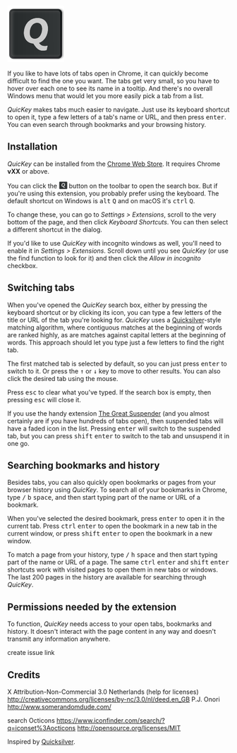 ![QuicKey](img/icon-128.png)

If you like to have lots of tabs open in Chrome, it can quickly become difficult to find the one you want.  The tabs get very small, so you have to hover over each one to see its name in a tooltip.  And there's no overall Windows menu that would let you more easily pick a tab from a list.  

*QuicKey* makes tabs much easier to navigate.  Just use its keyboard shortcut to open it, type a few letters of a tab's name or URL, and then press <kbd>enter</kbd>.  You can even search through bookmarks and your browsing history.


## Installation

*QuicKey* can be installed from the [Chrome Web Store]().  It requires Chrome **vXX** or above.

You can click the <img src="img/icon-38.png" style="height: 19px; vertical-align: text-bottom;"> button on the toolbar to open the search box.  But if you're using this extension, you probably prefer using the keyboard.  The default shortcut on Windows is <kbd>alt</kbd>&nbsp;<kbd>Q</kbd> and on macOS it's <kbd>ctrl</kbd>&nbsp;<kbd>Q</kbd>.  

To change these, you can go to *Settings > Extensions*, scroll to the very bottom of the page, and then click *Keyboard Shortcuts*.  You can then select a different shortcut in the dialog.   

If you'd like to use *QuicKey* with incognito windows as well, you'll need to enable it in *Settings > Extensions*.  Scroll down until you see *QuicKey* (or use the find function to look for it) and then click the *Allow in incognito* checkbox.  


## Switching tabs

When you've opened the *QuicKey* search box, either by pressing the keyboard shortcut or by clicking its icon, you can type a few letters of the title or URL of the tab you're looking for.  *QuicKey* uses a [Quicksilver](https://github.com/quicksilver/Quicksilver)-style matching algorithm, where contiguous matches at the beginning of words are ranked highly, as are matches against capital letters at the beginning of words.  This approach should let you type just a few letters to find the right tab.
 
The first matched tab is selected by default, so you can just press <kbd>enter</kbd> to switch to it.  Or press the <kbd>&#8593;</kbd> or <kbd>&#8595;</kbd> key to move to other results.  You can also click the desired tab using the mouse.
  
Press <kbd>esc</kbd> to clear what you've typed.  If the search box is empty, then pressing <kbd>esc</kbd> will close it. 

If you use the handy extension [The Great Suspender](https://chrome.google.com/webstore/detail/the-great-suspender/klbibkeccnjlkjkiokjodocebajanakg?hl=en) (and you almost certainly are if you have hundreds of tabs open), then suspended tabs will have a faded icon in the list.  Pressing <kbd>enter</kbd> will switch to the suspended tab, but you can press <kbd>shift</kbd>&nbsp;<kbd>enter</kbd> to switch to the tab and unsuspend it in one go.  


## Searching bookmarks and history

Besides tabs, you can also quickly open bookmarks or pages from your browser history using *QuicKey*.  To search all of your bookmarks in Chrome, type <kbd>/</kbd>&nbsp;<kbd>b</kbd>&nbsp;<kbd>space</kbd>, and then start typing part of the name or URL of a bookmark.  
   
When you've selected the desired bookmark, press <kbd>enter</kbd> to open it in the current tab.  Press <kbd>ctrl</kbd>&nbsp;<kbd>enter</kbd> to open the bookmark in a new tab in the current window, or press <kbd>shift</kbd>&nbsp;<kbd>enter</kbd> to open the bookmark in a new window.    

To match a page from your history, type <kbd>/</kbd>&nbsp;<kbd>h</kbd>&nbsp;<kbd>space</kbd> and then start typing part of the name or URL of a page.  The same <kbd>ctrl</kbd>&nbsp;<kbd>enter</kbd> and <kbd>shift</kbd>&nbsp;<kbd>enter</kbd> shortcuts work with visited pages to open them in new tabs or windows.  The last 200 pages in the history are available for searching through *QuicKey*.


## Permissions needed by the extension

To function, *QuicKey* needs access to your open tabs, bookmarks and history.  It doesn't interact with the page content in any way and doesn't transmit any information anywhere. 


create issue link 


## Credits

X
Attribution-Non-Commercial 3.0 Netherlands (help for licenses) http://creativecommons.org/licenses/by-nc/3.0/nl/deed.en_GB
P.J. Onori
http://www.somerandomdude.com/

search
Octicons https://www.iconfinder.com/search/?q=iconset%3Aocticons
http://opensource.org/licenses/MIT

Inspired by [Quicksilver](https://github.com/quicksilver/Quicksilver).
